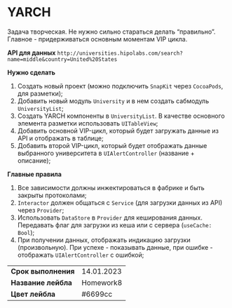 # YARCH
Задача творческая. Не нужно сильно стараться делать “правильно”.
Главное - придерживаться основным моментам VIP цикла.

**API для данных**
`http://universities.hipolabs.com/search?name=middle&country=United%20States`

**Нужно сделать**
1. Создать новый проект (можно подключить `SnapKit` через `CocoaPods`, для разметки);
2. Добавить новый модуль `University` и в нем создать сабмодуль `UniversityList`;
3. Создать YARCH компоненты в `UniversityList`. В качестве основного элемента разметки использовать `UITableView`;
4. Добавить основной VIP-цикл, который будет загружать данные из API и отображать в таблице;
5. Добавить второй VIP-цикл, который будет отображать данные выбранного университета в `UIAlertController` (название + описание);

**Главные правила**
1. Все зависимости должны инжектироваться в фабрике и быть закрыты протоколами;
2. `Interactor` должен общаться с `Service` (для загрузки данных из API) через `Provider`;
3. Использовать `DataStore` в `Provider` для кеширования данных. Передавать флаг для загрузки из кеша или с сервера (`useCache: Bool`);
4. При получении данных, отображать индикацию загрузки (произвольную). При успехе - показывать данные, при ошибке - отображать `UIAlertController` с ошибкой;

|   |   |
|-|-|
|__Срок выполнения__| 14.01.2023 |
| __Название лейбла__ | Homework8 |
| __Цвет лейбла__ | #6699cc |
